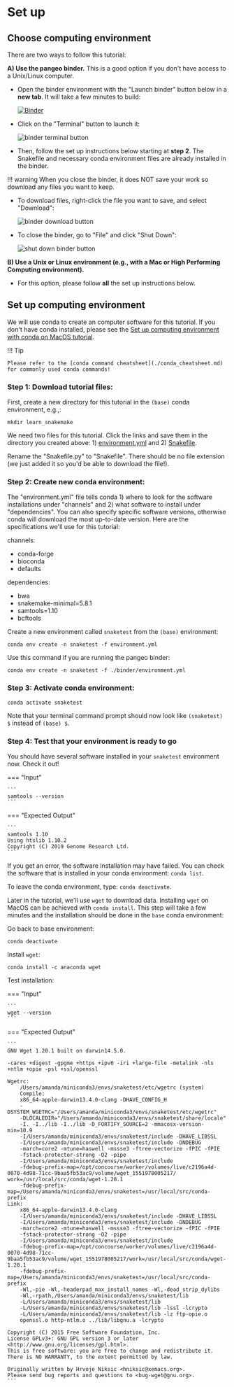 # Set up

## Choose computing environment

There are two ways to follow this tutorial:

**A) Use the pangeo binder.** This is a good option if you don't have access to a Unix/Linux computer.

- Open the binder environment with the "Launch binder" button below in a **new tab**. It will take a few minutes to build:

    [![Binder](https://binder.pangeo.io/badge_logo.svg)](https://binder.pangeo.io/v2/gh/nih-cfde/training-snakemake-binder/stable-binder)

- Click on the "Terminal" button to launch it:

    ![binder terminal button](../../images/snakemake_binder_terminal.png)

- Then, follow the set up instructions below starting at **step 2**. The Snakefile and necessary conda environment files are already installed in the binder.

!!! warning
    When you close the binder, it does NOT save your work so download any files you want to keep.

- To download files, right-click the file you want to save, and select "Download":

    ![binder download button](../../images/snakemake_binder_download.png)

- To close the binder, go to "File" and click "Shut Down":

    ![shut down binder button](../../images/snakemake_binder_close.png)

**B) Use a Unix or Linux environment (e.g., with a Mac or High Performing Computing environment).**

- For this option, please follow **all** the set up instructions below.

## Set up computing environment

We will use conda to create an computer software for this tutorial. If you don't have conda installed, please see the [Set up computing environment with conda on MacOS tutorial](../../General-Tutorials/install_conda_tutorial.md).

!!! Tip

    Please refer to the [conda command cheatsheet](./conda_cheatsheet.md) for commonly used conda commands!

### Step 1: Download tutorial files:

First, create a new directory for this tutorial in the `(base)` conda environment, e.g.,:

```
mkdir learn_snakemake
```

We need two files for this tutorial. Click the links and save them in the directory you created above: 1) [environment.yml](./snakemake_tutorial_docs/environment.yml) and 2) [Snakefile](./snakemake_tutorial_docs/Snakefile.py).

Rename the "Snakefile.py" to "Snakefile". There should be no file extension (we just added it so you'd be able to download the file!).

### Step 2: Create new conda environment:

The "environment.yml" file tells conda 1) where to look for the software installations under "channels" and 2) what software to install under "dependencies". You can also specify specific software versions, otherwise conda will download the most up-to-date version. Here are the specifications we'll use for this tutorial:

channels:

  - conda-forge
  - bioconda
  - defaults

dependencies:

  - bwa
  - snakemake-minimal=5.8.1
  - samtools=1.10
  - bcftools

Create a new environment called `snaketest` from the `(base)` environment:
```
conda env create -n snaketest -f environment.yml
```

Use this command if you are running the pangeo binder:
```
conda env create -n snaketest -f ./binder/environment.yml
```

### Step 3: Activate conda environment:

```
conda activate snaketest
```

Note that your terminal command prompt should now look like `(snaketest) $` instead of `(base) $`.

### Step 4: Test that your environment is ready to go

You should have several software installed in your `snaketest` environment now. Check it out!

=== "Input"

    ```
    samtools --version
    ```

=== "Expected Output"

    ```
    samtools 1.10
    Using htslib 1.10.2
    Copyright (C) 2019 Genome Research Ltd.
    ```

If you get an error, the software installation may have failed. You can check the software that is installed in your conda environment: `conda list`.

To leave the conda environment, type: `conda deactivate`.

Later in the tutorial, we'll use `wget` to download data. Installing `wget` on MacOS can be achieved with `conda install`. This step will take a few minutes and the installation should be done in the `base` conda environment:

Go back to base environment:
```
conda deactivate
```

Install `wget`:
```
conda install -c anaconda wget
```

Test installation:

=== "Input"

    ```
    wget --version
    ```

=== "Expected Output"

    ```
    GNU Wget 1.20.1 built on darwin14.5.0.

    -cares +digest -gpgme +https +ipv6 -iri +large-file -metalink -nls
    +ntlm +opie -psl +ssl/openssl

    Wgetrc:
        /Users/amanda/miniconda3/envs/snaketest/etc/wgetrc (system)
        Compile:
        x86_64-apple-darwin13.4.0-clang -DHAVE_CONFIG_H
        -DSYSTEM_WGETRC="/Users/amanda/miniconda3/envs/snaketest/etc/wgetrc"
        -DLOCALEDIR="/Users/amanda/miniconda3/envs/snaketest/share/locale"
        -I. -I../lib -I../lib -D_FORTIFY_SOURCE=2 -mmacosx-version-min=10.9
        -I/Users/amanda/miniconda3/envs/snaketest/include -DHAVE_LIBSSL
        -I/Users/amanda/miniconda3/envs/snaketest/include -DNDEBUG
        -march=core2 -mtune=haswell -mssse3 -ftree-vectorize -fPIC -fPIE
        -fstack-protector-strong -O2 -pipe
        -I/Users/amanda/miniconda3/envs/snaketest/include
        -fdebug-prefix-map=/opt/concourse/worker/volumes/live/c2196a4d-0070-4d98-71cc-9baa5fb53ac9/volume/wget_1551978005217/   work=/usr/local/src/conda/wget-1.20.1
        -fdebug-prefix-map=/Users/amanda/miniconda3/envs/snaketest=/usr/local/src/conda-prefix
    Link:
        x86_64-apple-darwin13.4.0-clang
        -I/Users/amanda/miniconda3/envs/snaketest/include -DHAVE_LIBSSL
        -I/Users/amanda/miniconda3/envs/snaketest/include -DNDEBUG
        -march=core2 -mtune=haswell -mssse3 -ftree-vectorize -fPIC -fPIE
        -fstack-protector-strong -O2 -pipe
        -I/Users/amanda/miniconda3/envs/snaketest/include
        -fdebug-prefix-map=/opt/concourse/worker/volumes/live/c2196a4d-0070-4d98-71cc-9baa5fb53ac9/volume/wget_1551978005217/work=/usr/local/src/conda/wget-1.20.1
        -fdebug-prefix-map=/Users/amanda/miniconda3/envs/snaketest=/usr/local/src/conda-prefix
        -Wl,-pie -Wl,-headerpad_max_install_names -Wl,-dead_strip_dylibs
        -Wl,-rpath,/Users/amanda/miniconda3/envs/snaketest/lib
        -L/Users/amanda/miniconda3/envs/snaketest/lib
        -L/Users/amanda/miniconda3/envs/snaketest/lib -lssl -lcrypto
        -L/Users/amanda/miniconda3/envs/snaketest/lib -lz ftp-opie.o
        openssl.o http-ntlm.o ../lib/libgnu.a -lcrypto

    Copyright (C) 2015 Free Software Foundation, Inc.
    License GPLv3+: GNU GPL version 3 or later
    <http://www.gnu.org/licenses/gpl.html>.
    This is free software: you are free to change and redistribute it.
    There is NO WARRANTY, to the extent permitted by law.

    Originally written by Hrvoje Niksic <hniksic@xemacs.org>.
    Please send bug reports and questions to <bug-wget@gnu.org>.
    ```
